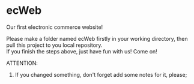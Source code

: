 # ecWeb
Our first electronic commerce website!

Please make a folder named ecWeb firstly in your working directory, then pull this project to you local repository. <br>
If you finish the steps above, just have fun with us! Come on! 

ATTENTION:
1. If you changed something, don't forget add some notes for it, please;
